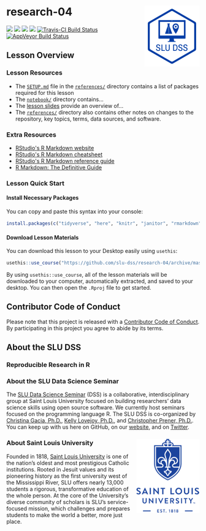 # research-04 <img src="/img/logo.png" align="right" />
[![](https://img.shields.io/badge/seminar-reproducible%20research%20in%20r-brightgreen.svg)](https://github.com/slu-dss/research-04/)
[![](https://img.shields.io/badge/lesson%20status-under%20development-red.svg)](https://github.com/slu-dss/research-04/)
[![](https://img.shields.io/github/release/slu-dss/research-04.svg?label=version)](https://github.com/slu-dss/research-04/releases)
[![](https://img.shields.io/github/last-commit/slu-dss/research-04.svg)](https://github.com/slu-dss/research-04/commits/master)
[![Travis-CI Build Status](https://travis-ci.org/slu-dss/research-04.svg?branch=master)](https://travis-ci.org/slu-dss/research-04)
[![AppVeyor Build Status](https://ci.appveyor.com/api/projects/status/github/slu-dss/research-04?branch=master&svg=true)](https://ci.appveyor.com/project/chris-prener/research-04)

## Lesson Overview


### Lesson Resources
* The [`SETUP.md`](/references/SETUP.md) file in the [`references/`](/references) directory contains a list of packages required for this lesson
* The [`notebook/`](/notebook) directory contains...
* The [lesson slides](https://slu-dss.github.io/research-04/) provide an overview of...
* The [`references/`](/references) directory also contains other notes on changes to the repository, key topics, terms, data sources, and software.

### Extra Resources
* [RStudio's R Markdown website](https://rmarkdown.rstudio.com)
* [RStudio's R Markdown cheatsheet](http://www.rstudio.com/wp-content/uploads/2016/03/rmarkdown-cheatsheet-2.0.pdf)
* [RStudio's R Markdown reference guide](https://www.rstudio.com/wp-content/uploads/2015/03/rmarkdown-reference.pdf)
* [R Markdown: The Definitive Guide](https://bookdown.org/yihui/rmarkdown/)

### Lesson Quick Start
#### Install Necessary Packages
You can copy and paste this syntax into your console:

```r
install.packages(c("tidyverse", "here", "knitr", "janitor", "rmarkdown", "usethis"))
```

#### Download Lesson Materials
You can download this lesson to your Desktop easily using `usethis`:

```r
usethis::use_course("https://github.com/slu-dss/research-04/archive/master.zip")
```

By using `usethis::use_course`, all of the lesson materials will be downloaded to your computer, automatically extracted, and saved to your desktop. You can then open the `.Rproj` file to get started.

## Contributor Code of Conduct
Please note that this project is released with a [Contributor Code of Conduct](.github/CODE_OF_CONDUCT.md). By participating in this project you agree to abide by its terms.

## About the SLU DSS
### Reproducible Research in R

### About the SLU Data Science Seminar
The [SLU Data Science Seminar](https://slu-dss.githb.io) (DSS) is a collaborative, interdisciplinary group at Saint Louis University focused on building researchers’ data science skills using open source software. We currently host seminars focused on the programming language R. The SLU DSS is co-organized by [Christina Gacia, Ph.D.](mailto:christina.garcia@slu.edu), [Kelly Lovejoy, Ph.D.](mailto:kelly.lovejoy@slu.edu), and [Christopher Prener, Ph.D.](mailto:chris.prener@slu.edu}). You can keep up with us here on GitHub, on our [website](https://slu-dss.githb.io), and on [Twitter](https://twitter.com/SLUDSS).

### About Saint Louis University <img src="/img/sluLogo.png" align="right" />
Founded in 1818, [Saint Louis University](http://www.slu.edu) is one of the nation’s oldest and most prestigious Catholic institutions. Rooted in Jesuit values and its pioneering history as the first university west of the Mississippi River, SLU offers nearly 13,000 students a rigorous, transformative education of the whole person. At the core of the University’s diverse community of scholars is SLU’s service-focused mission, which challenges and prepares students to make the world a better, more just place.
